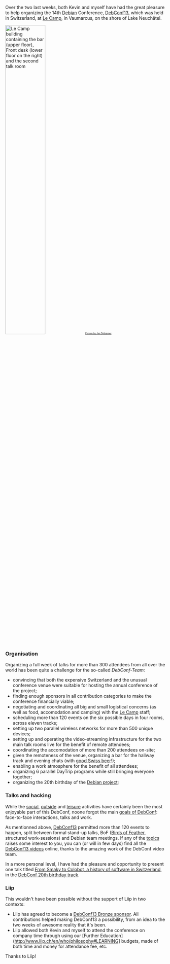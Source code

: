 Over the two last weeks, both Kevin and myself have had the great pleasure to help organizing the 14th [Debian](http://debian.org/) Conference, [DebConf13](http://debconf13.ch/ "DebConf13.ch"), which was held in Switzerland, at [Le Camp](http://www.lecamp.ch/), in Vaumarcus, on the shore of Lake Neuchâtel.

<a href="https://gallery.debconf.org/main.php?g2_itemId=60931"><img alt="Le Camp building containing the bar (upper floor), Front desk (lower floor on the right) and the second talk room" src="https://gallery.debconf.org/main.php?g2_view=core.DownloadItem&amp;g2_itemId=60942&amp;g2_serialNumber=2" style="width: 50%;" title="One of the buildings used for talks at DebConf13" /><span style="font-size: 0.5em;">Picture by Jan Dittberner</span></a>

### Organisation
Organizing a full week of talks for more than 300 attendees from all over the world has been quite a challenge for the so-called _DebConf-Team_:

- convincing that both the expensive Switzerland and the unusual conference venue were suitable for hosting the annual conference of the project;
- finding enough sponsors in all contribution categories to make the conference financially viable;
- negotiating and coordinating all big and small logistical concerns (as well as food, accomodation and camping) with the [Le Camp](http://www.lecamp.ch/) staff;
- scheduling more than 120 events on the six possible days in four rooms, across eleven tracks;
- setting up two parallel wireless networks for more than 500 unique devices;
- setting up and operating the video-streaming infrastructure for the two main talk rooms live for the benefit of remote attendees;
- coordinating the accomodation of more than 200 attendees on-site;
- given the remoteness of the venue, organizing a bar for the hallway track and evening chats (with [good Swiss beer](http://www.haslibier.ch/)!);
- enabling a work atmosphere for the benefit of all attendees;
- organizing 6 parallel DayTrip programs while still bringing everyone together;
- organizing the 20th birthday of the [Debian project](http://debian.org/);

### Talks and hacking
While the [social](https://gallery.debconf.org/main.php?g2_itemId=59936), [outside](http://photos.cihar.com/g/2013-debconf/IMGP8487.html) and [leisure](http://joeyh.name/blog/entry/swiss_cheese/) activities have certainly been the most enjoyable part of this DebConf, noone forgot the main [goals of DebConf](http://debconf.org/goals.shtml): face-to-face interactions, talks and work.

As mentionned above, [DebConf13](http://debconf13.ch/) permitted more than 120 events to happen, split between formal stand-up talks, BoF ([Birds of Feather](https://en.wikipedia.org/wiki/Birds_of_a_feather_(computing)), structured work-sessions) and Debian team meetings.
If any of the [topics](http://penta.debconf.org/dc13_schedule/events.en.html) raises some interest to you, you can (or will in few days) find all the [DebConf13 videos](http://meetings-archive.debian.net/pub/debian-meetings/2013/debconf13/) online, thanks to the amazing work of the DebConf video team.

In a more personal level, I have had the pleasure and opportunity to present one talk titled [From Smaky to Colobot, a history of software in Switzerland](http://penta.debconf.org/dc13_schedule/events/1011.en.html), in the [DebConf 20th birthday track](http://debconf13.debconf.org/birthday.xhtml).
### Liip
This wouldn't have been possible without the support of Liip in two contexts:

- Liip has agreed to become a [DebConf13 Bronze sponsor](http://debconf13.debconf.org/sponsors.xhtml#cat3-sponsors). All contributions helped making DebConf13 a possibility, from an idea to the two weeks of awesome reality that it's been.
- Liip allowed both Kevin and myself to attend the conference on company time through using our [Further Education](http://www.liip.ch/en/who/philosophy#LEARNING] budgets, made of both time and money for attendance fee, etc.

Thanks to Liip!
